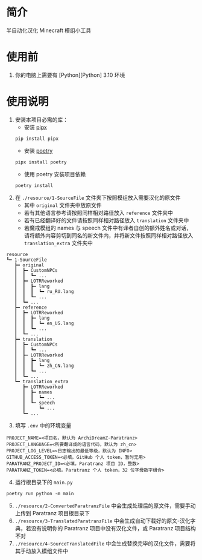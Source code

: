 # 简介
半自动化汉化 Minecraft 模组小工具


# 使用前
1. 你的电脑上需要有 [Python][Python] 3.10 环境

# 使用说明
1. 安装本项目必需的库：
    - 安装 [pipx](https://pipx.pypa.io/stable/installation/)
    ```shell
    pip install pipx
    ```
    - 安装 [poetry](https://python-poetry.org/docs/#installation)
    ```shell
    pipx install poetry
    ```
    - 使用 poetry 安装项目依赖
    ```shell
    poetry install
    ```
2. 在 `./resource/1-SourceFile` 文件夹下按照模组放入需要汉化的原文件
    - 其中 `original` 文件夹中放原文件
    - 若有其他语言参考请按照同样相对路径放入 `reference` 文件夹中
    - 若有已经翻译好的文件请按照同样相对路径放入 `translation` 文件夹中
    - 若魔戒模组的 names 与 speech 文件中有译者自创的额外姓名或对话，请将额外内容剪切到同名的新文件内，并将新文件按照同样相对路径放入 `translation_extra` 文件夹中
```text
resource
┖━ 1-SourceFile
   ┣━ original 
   ┃  ┣━ CustomNPCs
   ┃  ┃  ┗━ ...
   ┃  ┣━ LOTRReworked
   ┃  ┃  ┣━ lang
   ┃  ┃  ┃  ┗━ ru_RU.lang
   ┃  ┃  ┗━ ...
   ┃  ┗━ ...
   ┣━ reference 
   ┃  ┣━ LOTRReworked
   ┃  ┃  ┣━ lang
   ┃  ┃  ┃  ┗━ en_US.lang
   ┃  ┃  ┗━ ...
   ┃  ┗━ ...
   ┣━ translation
   ┃  ┣━ CustomNPCs
   ┃  ┃  ┗━ ...
   ┃  ┣━ LOTRReworked
   ┃  ┃  ┣━ lang
   ┃  ┃  ┃  ┗━ zh_CN.lang
   ┃  ┃  ┗━ ...
   ┃  ┗━ ...
   ┗━ translation_extra
      ┣━ LOTRReworked
      ┃  ┣━ names
      ┃  ┃  ┗━ ...
      ┃  ┗━ speech
      ┃     ┗━ ...
      ┗━ ...
```
3. 填写 `.env` 中的环境变量
```dotenv
PROJECT_NAME=<项目名，默认为 ArchiDreamZ-Paratranz>
PROJECT_LANGUAGE=<所要翻译成的语言代码，默认为 zh_cn>
PROJECT_LOG_LEVEL=<日志输出的最低等级，默认为 INFO>
GITHUB_ACCESS_TOKEN=<必填。GitHub 个人 token，暂时无用>
PARATRANZ_PROJECT_ID=<必填。Paratranz 项目 ID，整数>
PARATRANZ_TOKEN=<必填。Paratranz 个人 token，32 位字母数字组合>
```
4. 运行根目录下的 `main.py`
```shell
poetry run python -m main
```
5. `./resource/2-ConvertedParatranzFile` 中会生成处理后的原文件，需要手动上传到 Paratranz 项目根目录下
6. `./resource/3-TranslatedParatranzFile` 中会生成自动下载好的原文-汉化字典，若没有说明你的 Paratranz 项目中没有汉化文件，或 Paratranz 项目结构不对
7. `./resource/4-SourceTranslatedFile` 中会生成替换完毕的汉化文件，需要将其手动放入模组文件中
